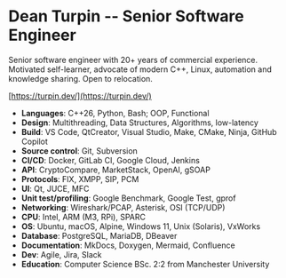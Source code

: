# Dean Turpin -- Senior Software Engineer

Senior software engineer with 20+ years of commercial experience. Motivated self-learner, advocate of modern C++, Linux, automation and knowledge sharing. Open to relocation.

[https://turpin.dev/](https://turpin.dev/)

- __Languages__: C++26, Python, Bash; OOP, Functional
- __Design__: Multithreading, Data Structures, Algorithms, low-latency
- __Build__: VS Code, QtCreator, Visual Studio, Make, CMake, Ninja, GitHub Copilot
- __Source control__: Git, Subversion
- __CI/CD__: Docker, GitLab CI, Google Cloud, Jenkins
- __API__: CryptoCompare, MarketStack, OpenAI, gSOAP
- __Protocols__: FIX, XMPP, SIP, PCM
- __UI__: Qt, JUCE, MFC
- __Unit test/profiling__: Google Benchmark, Google Test, gprof
- __Networking__: Wireshark/PCAP, Asterisk, OSI (TCP/UDP)
- __CPU__: Intel, ARM (M3, RPi), SPARC
- __OS__: Ubuntu, macOS, Alpine, Windows 11, Unix (Solaris), VxWorks
- __Database__: PostgreSQL, MariaDB, DBeaver
- __Documentation__: MkDocs, Doxygen, Mermaid, Confluence
- __Dev__: Agile, Jira, Slack
- __Education__: Computer Science BSc. 2:2 from Manchester University

